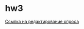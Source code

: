 # hw3
[Ссылка на редактирование опроса](https://docs.google.com/forms/d/1yzHXR90fK_Gwj8LTtm69qVkTlF0DDkQ8j_J3LNg9Mc4/edit?usp=sharing)
